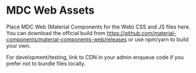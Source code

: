 # MDC Web Assets

Place MDC Web (Material Components for the Web) CSS and JS files here. You can download the official build from https://github.com/material-components/material-components-web/releases or use npm/yarn to build your own.

For development/testing, link to CDN in your admin enqueue code if you prefer not to bundle files locally.
